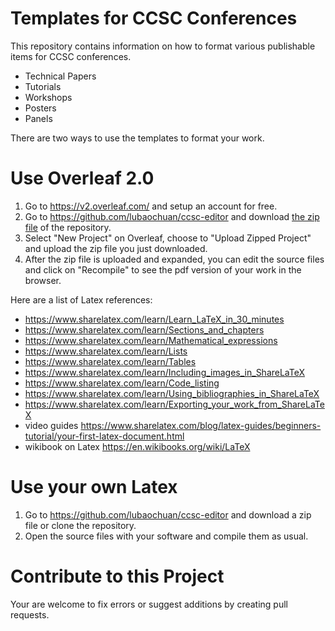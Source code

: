 # Templates for CCSC Conferences
This repository contains information on how to format various publishable items
for CCSC conferences.

- Technical Papers
- Tutorials
- Workshops
- Posters
- Panels

There are two ways to use the templates to format your work.

# Use Overleaf 2.0
1. Go to https://v2.overleaf.com/ and setup an account for free.
2. Go to https://github.com/lubaochuan/ccsc-editor and download [the zip file](https://github.com/lubaochuan/ccsc-editor/archive/master.zip) of the repository.
3. Select "New Project" on Overleaf, choose to "Upload Zipped Project" and upload the zip file you just downloaded.
4. After the zip file is uploaded and expanded, you can edit the source files and click on "Recompile" to see the pdf version of your work in the browser.

Here are a list of Latex references:
 - https://www.sharelatex.com/learn/Learn_LaTeX_in_30_minutes
 - https://www.sharelatex.com/learn/Sections_and_chapters
 - https://www.sharelatex.com/learn/Mathematical_expressions
 - https://www.sharelatex.com/learn/Lists
 - https://www.sharelatex.com/learn/Tables
 - https://www.sharelatex.com/learn/Including_images_in_ShareLaTeX
 - https://www.sharelatex.com/learn/Code_listing
 - https://www.sharelatex.com/learn/Using_bibliographies_in_ShareLaTeX
 - https://www.sharelatex.com/learn/Exporting_your_work_from_ShareLaTeX
 - video guides https://www.sharelatex.com/blog/latex-guides/beginners-tutorial/your-first-latex-document.html
 - wikibook on Latex https://en.wikibooks.org/wiki/LaTeX

# Use your own Latex
1. Go to https://github.com/lubaochuan/ccsc-editor and download a zip file or clone the repository.
2. Open the source files with your software and compile them as usual.

# Contribute to this Project
Your are welcome to fix errors or suggest additions by creating pull requests.

